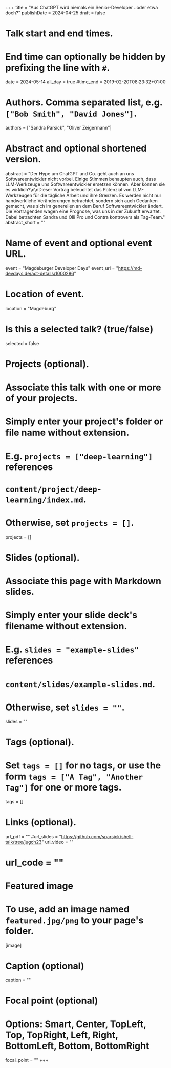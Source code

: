 +++
title = "Aus ChatGPT wird niemals ein Senior-Developer ..oder etwa doch?"
publishDate = 2024-04-25
draft = false

# Talk start and end times.
#   End time can optionally be hidden by prefixing the line with `#`.
date = 2024-05-14
all_day = true
#time_end = 2019-02-20T08:23:32+01:00

# Authors. Comma separated list, e.g. `["Bob Smith", "David Jones"]`.
authors = ["Sandra Parsick", "Oliver Zeigermann"]

# Abstract and optional shortened version.
abstract = "Der Hype um ChatGPT und Co. geht auch an uns Softwareentwickler nicht vorbei. Einige Stimmen behaupten auch, dass LLM-Werkzeuge uns Softwareentwickler ersetzen können. Aber können sie es wirklich?\n\nDieser Vortrag beleuchtet das Potenzial von LLM-Werkzeugen für die tägliche Arbeit und ihre Grenzen. Es werden nicht nur handwerkliche Veränderungen betrachtet, sondern sich auch Gedanken gemacht, was sich im generellen an dem Beruf Softwareentwickler ändert. Die Vortragenden wagen eine Prognose, was uns in der Zukunft erwartet. Dabei betrachten Sandra und Olli Pro und Contra kontrovers als Tag-Team."
abstract_short = ""

# Name of event and optional event URL.
event = "Magdeburger Developer Days"
event_url = "https://md-devdays.de/act-details/1000286"

# Location of event.
location = "Magdeburg"

# Is this a selected talk? (true/false)
selected = false

# Projects (optional).
#   Associate this talk with one or more of your projects.
#   Simply enter your project's folder or file name without extension.
#   E.g. `projects = ["deep-learning"]` references
#   `content/project/deep-learning/index.md`.
#   Otherwise, set `projects = []`.
projects = []

# Slides (optional).
#   Associate this page with Markdown slides.
#   Simply enter your slide deck's filename without extension.
#   E.g. `slides = "example-slides"` references
#   `content/slides/example-slides.md`.
#   Otherwise, set `slides = ""`.
slides = ""

# Tags (optional).
#   Set `tags = []` for no tags, or use the form `tags = ["A Tag", "Another Tag"]` for one or more tags.
tags = []

# Links (optional).
url_pdf = ""
#url_slides = "https://github.com/sparsick/shell-talk/tree/jugch23"
url_video = ""
# url_code = ""

# Featured image
# To use, add an image named `featured.jpg/png` to your page's folder.
[image]
  # Caption (optional)
  caption = ""

  # Focal point (optional)
  # Options: Smart, Center, TopLeft, Top, TopRight, Left, Right, BottomLeft, Bottom, BottomRight
  focal_point = ""
+++
